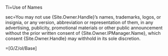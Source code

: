 Ti=Use of Names

sec=You may not use {Site.Owner.Handle}’s names, trademarks, logos, or insignia, or any version, abbreviation or representation of them, in any advertising, publicity, promotional materials or other public announcement without the prior written consent of {Site.Owner.IPManager.Name}, which consent {Site.Owner.Handle} may withhold in its sole discretion.

=[G/Z/ol/Base]